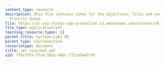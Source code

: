 ```yaml
---
content_type: resource
description: This file contains notes for the objectives, files and overview for Graphical
  Priority Queue.
file: https://ol-ocw-studio-app-production.s3.amazonaws.com/courses/16-01-unified-engineering-i-ii-iii-iv-fall-2005-spring-2006/ffbcf3faffad503a49dcf71cbba47c4f_spr_sysprob5.pdf
file_type: application/pdf
learning_resource_types: []
parent_title: Systems/Labs 06
parent_type: CourseSection
resourcetype: Document
title: spr_sysprob5.pdf
uid: ffbcf3fa-ffad-503a-49dc-f71cbba47c4f
---
```

